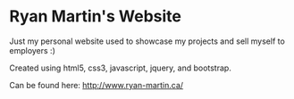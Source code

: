 # Ryan Martin's Website

Just my personal website used to showcase my projects and sell myself to employers :)

Created using html5, css3, javascript, jquery, and bootstrap.

Can be found here: 
http://www.ryan-martin.ca/
